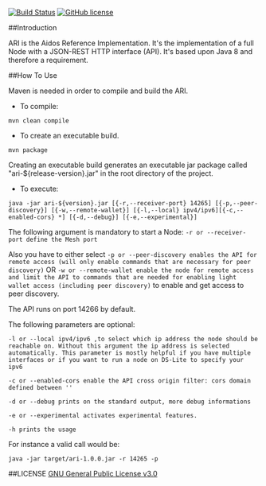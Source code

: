 [![Build Status](https://travis-ci.org/AidosKuneen/aidos-node.svg?branch=master)](https://travis-ci.org/AidosKuneen/aidos-node)
[![GitHub license](https://img.shields.io/badge/license-GPLv3-blue.svg)](https://raw.githubusercontent.com/AidosKuneen/aidos-node/master/LICENSE)


##Introduction

ARI is the Aidos Reference Implementation. It's the implementation of a full Node with a JSON-REST HTTP interface (API).
It's based upon Java 8 and therefore a requirement.

##How To Use

Maven is needed in order to compile and build the ARI.

* To compile:

`mvn clean compile`

* To create an executable build.

`mvn package`

Creating an executable build generates an executable jar package called "ari-${release-version}.jar" in the root directory of the project.

* To execute:

`java -jar ari-${version}.jar [{-r,--receiver-port} 14265] [{-p,--peer-discovery}] [{-w,--remote-wallet}] [{-l,--local} ipv4/ipv6][{-c,--enabled-cors} *] [{-d,--debug}] [{-e,--experimental}]`
				
				
The following argument is mandatory to start a Node:
`-r or --receiver-port define the Mesh port`

Also you have to either select
`-p or --peer-discovery enables the API for remote access (will only enable commands that are necessary for peer discovery)`
OR
`-w or --remote-wallet enable the node for remote access and limit the API to commands that are needed for enabling light wallet access (including peer discovery)`
to enable and get access to peer discovery.

The API runs on port 14266 by default.

The following parameters are optional:

`-l or --local ipv4/ipv6 ,to select which ip address the node should be reachable on. Without this argument the ip address is selected automatically. This parameter is mostly helpful if you have multiple interfaces or if you want to run a node on DS-Lite to specify your ipv6`

`-c or --enabled-cors enable the API cross origin filter: cors domain defined between ''`

`-d or --debug prints on the standard output, more debug informations`

`-e or --experimental activates experimental features.`

`-h prints the usage`
 
For instance a valid call would be:

`java -jar target/ari-1.0.0.jar -r 14265 -p`

##LICENSE
[GNU General Public License v3.0](https://github.com/AidosKuneen/aidos-node/master/LICENSE)

